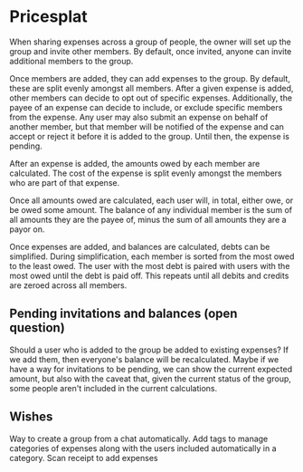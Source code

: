 # Pricesplat

When sharing expenses across a group of people, the owner will set up the group and invite other members. By default, once invited, anyone can invite additional members to the group.

Once members are added, they can add expenses to the group. By default, these are split evenly amongst all members. After a given expense is added, other members can decide to opt out of specific expenses. Additionally, the payee of an expense can decide to include, or exclude specific members from the expense. Any user may also submit an expense on behalf of another member, but that member will be notified of the expense and can accept or reject it before it is added to the group. Until then, the expense is pending.

After an expense is added, the amounts owed by each member are calculated. The cost of the expense is split evenly amongst the members who are part of that expense.

Once all amounts owed are calculated, each user will, in total, either owe, or be owed some amount. The balance of any individual member is the sum of all amounts they are the payee of, minus the sum of all amounts they are a payor on.

Once expenses are added, and balances are calculated, debts can be simplified. During simplification, each member is sorted from the most owed to the least owed. The user with the most debt is paired with users with the most owed until the debt is paid off. This repeats until all debits and credits are zeroed across all members.

## Pending invitations and balances (open question)

Should a user who is added to the group be added to existing expenses? If we add them, then everyone's balance will be recalculated. Maybe if we have a way for invitations to be pending, we can show the current expected amount, but also with the caveat that, given the current status of the group, some people aren't included in the current calculations.

## Wishes

Way to create a group from a chat automatically.
Add tags to manage categories of expenses along with the users included automatically in a category.
Scan receipt to add expenses
